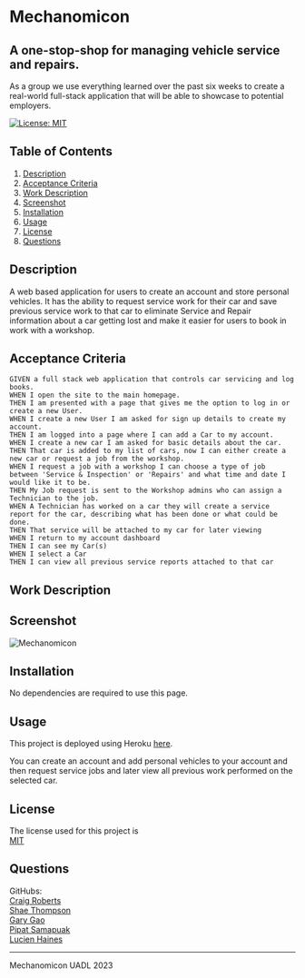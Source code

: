 # Mechanomicon
## A one-stop-shop for managing vehicle service and repairs. 

As a group we use everything learned over the past six weeks to create a real-world full-stack application that will be able to showcase to potential employers.


[![License: MIT](https://img.shields.io/badge/License-MIT-yellow.svg)](https://opensource.org/licenses/MIT)

## Table of Contents
1. [Description](#description)
2. [Acceptance Criteria](#acceptance-criteria)
3. [Work Description](#work-description)
4. [Screenshot](#screenshot)
5. [Installation](#installation)
6. [Usage](#usage)
7. [License](#license)
8. [Questions](#questions)

## Description
A web based application for users to create an account and store personal vehicles. It has the ability to request service work for their car and save previous service work to that car to eliminate Service and Repair information about a car getting lost and make it easier for users to book in work with a workshop. 

## Acceptance Criteria
```
GIVEN a full stack web application that controls car servicing and log books.
WHEN I open the site to the main homepage.
THEN I am presented with a page that gives me the option to log in or create a new User.
WHEN I create a new User I am asked for sign up details to create my account.
THEN I am logged into a page where I can add a Car to my account.
WHEN I create a new car I am asked for basic details about the car.
THEN That car is added to my list of cars, now I can either create a new car or request a job from the workshop.
WHEN I request a job with a workshop I can choose a type of job between 'Service & Inspection' or 'Repairs' and what time and date I would like it to be.
THEN My Job request is sent to the Workshop admins who can assign a Technician to the job.
WHEN A Technician has worked on a car they will create a service report for the car, describing what has been done or what could be done.
THEN That service will be attached to my car for later viewing
WHEN I return to my account dashboard
THEN I can see my Car(s)
WHEN I select a Car
THEN I can view all previous service reports attached to that car 
```

## Work Description


## Screenshot

![Mechanomicon](./)
 
## Installation
No dependencies are required to use this page.

## Usage
This project is deployed using Heroku [here](https://mechanomicon.herokuapp.com/).

You can create an account and add personal vehicles to your account and then request service jobs and later view all previous work performed on the selected car.

## License

The license used for this project is<br>[MIT](https://opensource.org/licenses/MIT)

## Questions

GitHubs:<br>
[Craig Roberts](https://github.com/craigrobertsdev/)<br>
[Shae Thompson](https://github.com/shae-thompson)<br>
[Gary Gao](https://github.com/Mid30s)<br>
[Pipat Samapuak](https://github.com/PipatSamapuak)<br>
[Lucien Haines](https://github.com/Lucienpep)<br>

---
Mechanomicon UADL 2023
